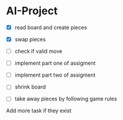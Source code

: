 # AI-Project

- [x] read board and create pieces
- [x] swap pieces
- [ ] check if valid move
- [ ] implement part one of assigment
- [ ] implement part two of assigment  
- [ ] shrink board
- [ ] take away pieces by following game rules


Add more task if they exist 